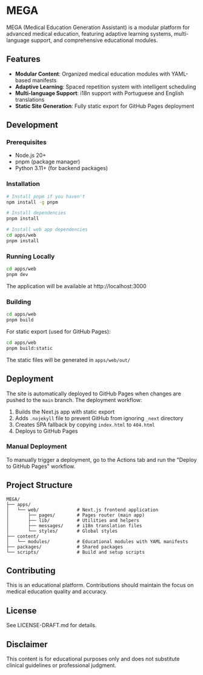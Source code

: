 # MEGA

MEGA (Medical Education Generation Assistant) is a modular platform for advanced medical education, featuring adaptive learning systems, multi-language support, and comprehensive educational modules.

## Features

- **Modular Content**: Organized medical education modules with YAML-based manifests
- **Adaptive Learning**: Spaced repetition system with intelligent scheduling
- **Multi-language Support**: i18n support with Portuguese and English translations
- **Static Site Generation**: Fully static export for GitHub Pages deployment

## Development

### Prerequisites

- Node.js 20+
- pnpm (package manager)
- Python 3.11+ (for backend packages)

### Installation

```bash
# Install pnpm if you haven't
npm install -g pnpm

# Install dependencies
pnpm install

# Install web app dependencies
cd apps/web
pnpm install
```

### Running Locally

```bash
cd apps/web
pnpm dev
```

The application will be available at http://localhost:3000

### Building

```bash
cd apps/web
pnpm build
```

For static export (used for GitHub Pages):

```bash
cd apps/web
pnpm build:static
```

The static files will be generated in `apps/web/out/`

## Deployment

The site is automatically deployed to GitHub Pages when changes are pushed to the `main` branch. The deployment workflow:

1. Builds the Next.js app with static export
2. Adds `.nojekyll` file to prevent GitHub from ignoring `_next` directory
3. Creates SPA fallback by copying `index.html` to `404.html`
4. Deploys to GitHub Pages

### Manual Deployment

To manually trigger a deployment, go to the Actions tab and run the "Deploy to GitHub Pages" workflow.

## Project Structure

```
MEGA/
├── apps/
│   └── web/              # Next.js frontend application
│       ├── pages/        # Pages router (main app)
│       ├── lib/          # Utilities and helpers
│       ├── messages/     # i18n translation files
│       └── styles/       # Global styles
├── content/
│   └── modules/          # Educational modules with YAML manifests
├── packages/             # Shared packages
└── scripts/              # Build and setup scripts
```

## Contributing

This is an educational platform. Contributions should maintain the focus on medical education quality and accuracy.

## License

See LICENSE-DRAFT.md for details.

## Disclaimer

This content is for educational purposes only and does not substitute clinical guidelines or professional judgment.